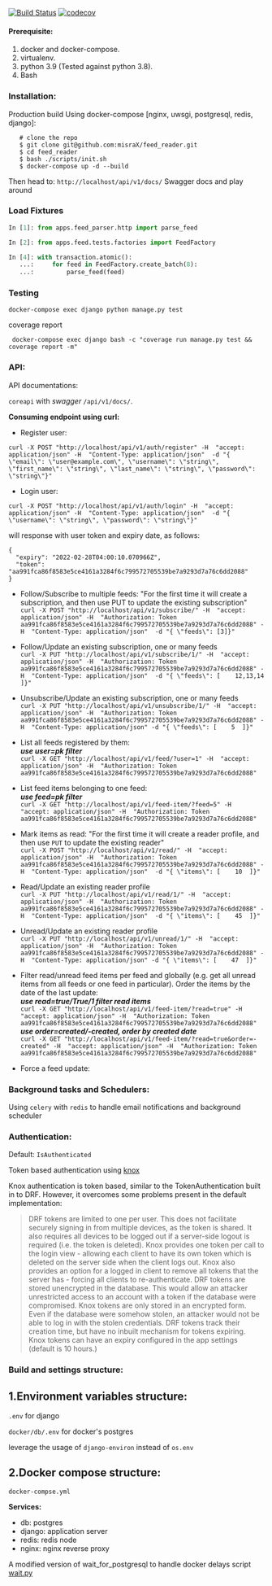 [![Build Status](https://travis-ci.org/misraX/feed_reader.svg?branch=main)](https://travis-ci.org/misraX/feed_reader)
[![codecov](https://codecov.io/gh/misraX/feed_reader/branch/master/graph/badge.svg)](https://codecov.io/gh/misraX/feed_reader)

#### Prerequisite:

1. docker and docker-compose.
2. virtualenv.
3. python 3.9 (Tested against python 3.8).
6. Bash

### Installation:

Production build Using docker-compose [nginx, uwsgi, postgresql, redis, django]:

       # clone the repo
       $ git clone git@github.com:misraX/feed_reader.git
       $ cd feed_reader
       $ bash ./scripts/init.sh
       $ docker-compose up -d --build

Then head to: `http://localhost/api/v1/docs/` Swagger docs and play around
### Load Fixtures

```python
In [1]: from apps.feed_parser.http import parse_feed

In [2]: from apps.feed.tests.factories import FeedFactory

In [4]: with transaction.atomic():
   ...:     for feed in FeedFactory.create_batch(8):
   ...:         parse_feed(feed)

```
### Testing

`docker-compose exec django python manage.py test`

coverage report

` docker-compose exec django bash -c "coverage run manage.py test && coverage report -m"`

### API:

API documentations:

`coreapi` with _swagger_ `/api/v1/docs/`.

**Consuming endpoint using curl:**

- Register user:

`curl -X POST "http://localhost/api/v1/auth/register" -H  "accept: application/json" -H  "Content-Type: application/json"  -d "{ \"email\": \"user@example.com\", \"username\": \"string\", \"first_name\": \"string\", \"last_name\": \"string\", \"password\": \"string\"}"`

- Login user:

`curl -X POST "http://localhost/api/v1/auth/login" -H  "accept: application/json" -H  "Content-Type: application/json"  -d "{ \"username\": \"string\", \"password\": \"string\"}"`

will response with user token and expiry date, as follows:

```
{
  "expiry": "2022-02-28T04:00:10.070966Z",
  "token": "aa991fca86f8583e5ce4161a3284f6c799572705539be7a9293d7a76c6dd2088"
}
```

- Follow/Subscribe to multiple feeds: "For the first time it will create a subscription, and then use PUT to update the
  existing subscription"<br>
  `curl -X POST "http://localhost/api/v1/subscribe/" -H  "accept: application/json" -H  "Authorization: Token aa991fca86f8583e5ce4161a3284f6c799572705539be7a9293d7a76c6dd2088" -H  "Content-Type: application/json"  -d "{ \"feeds\": [3]}"`

- Follow/Update an existing subscription, one or many feeds<br>
  `curl -X PUT "http://localhost/api/v1/subscribe/1/" -H  "accept: application/json" -H  "Authorization: Token aa991fca86f8583e5ce4161a3284f6c799572705539be7a9293d7a76c6dd2088" -H  "Content-Type: application/json"  -d "{ \"feeds\": [    12,13,14  ]}"`

- Unsubscribe/Update an existing subscription, one or many feeds<br>
  `curl -X PUT "http://localhost/api/v1/unsubscribe/1/" -H  "accept: application/json" -H  "Authorization: Token aa991fca86f8583e5ce4161a3284f6c799572705539be7a9293d7a76c6dd2088" -H  "Content-Type: application/json" -d "{ \"feeds\": [    5  ]}"`

- List all feeds registered by them:<br>
  _**use user=pk filter**_<br>
  `curl -X GET "http://localhost/api/v1/feed/?user=1" -H  "accept: application/json" -H  "Authorization: Token aa991fca86f8583e5ce4161a3284f6c799572705539be7a9293d7a76c6dd2088" `

- List feed items belonging to one feed:<br>
  _**use feed=pk filter**_<br>
  `curl -X GET "http://localhost/api/v1/feed-item/?feed=5" -H  "accept: application/json" -H  "Authorization: Token aa991fca86f8583e5ce4161a3284f6c799572705539be7a9293d7a76c6dd2088" `

- Mark items as read: "For the first time it will create a reader profile, and then use `PUT` to update the existing
  reader"<br>
  `curl -X POST "http://localhost/api/v1/read/" -H  "accept: application/json" -H  "Authorization: Token aa991fca86f8583e5ce4161a3284f6c799572705539be7a9293d7a76c6dd2088" -H  "Content-Type: application/json"  -d "{ \"items\": [    10  ]}"`

- Read/Update an existing reader profile<br>
  `curl -X PUT "http://localhost/api/v1/read/1/" -H  "accept: application/json" -H  "Authorization: Token aa991fca86f8583e5ce4161a3284f6c799572705539be7a9293d7a76c6dd2088" -H  "Content-Type: application/json"  -d "{ \"items\": [    45  ]}"`

- Unread/Update an existing reader profile<br>
  `curl -X PUT "http://localhost/api/v1/unread/1/" -H  "accept: application/json" -H  "Authorization: Token aa991fca86f8583e5ce4161a3284f6c799572705539be7a9293d7a76c6dd2088" -H  "Content-Type: application/json" -d "{ \"items\": [    47  ]}"`

- Filter read/unread feed items per feed and globally (e.g. get all unread items from all feeds or one feed in
  particular). Order the items by the date of the last update:<br>
  **_use read=true/True/1 filter read items_**<br>
  `curl -X GET "http://localhost/api/v1/feed-item/?read=true" -H  "accept: application/json" -H  "Authorization: Token aa991fca86f8583e5ce4161a3284f6c799572705539be7a9293d7a76c6dd2088" `
  **_use order=created/-created, order by created date_**<br>
  `curl -X GET "http://localhost/api/v1/feed-item/?read=true&order=-created" -H  "accept: application/json" -H  "Authorization: Token aa991fca86f8583e5ce4161a3284f6c799572705539be7a9293d7a76c6dd2088" `

- Force a feed update:

### Background tasks and Schedulers:

Using `celery` with `redis` to handle email notifications and background scheduler

### Authentication:

Default: `IsAuthenticated`

Token based authentication using [knox](https://github.com/James1345/django-rest-knox)

Knox authentication is token based, similar to the TokenAuthentication built in to DRF. However, it overcomes some
problems present in the default implementation:

> DRF tokens are limited to one per user. This does not facilitate securely signing in from multiple devices, as the token is shared. It also requires all devices to be logged out if a server-side logout is required (i.e. the token is deleted).
> Knox provides one token per call to the login view - allowing each client to have its own token which is deleted on the server side when the client logs out.
> Knox also provides an option for a logged in client to remove all tokens that the server has - forcing all clients to re-authenticate.
> DRF tokens are stored unencrypted in the database. This would allow an attacker unrestricted access to an account with a token if the database were compromised.
> Knox tokens are only stored in an encrypted form. Even if the database were somehow stolen, an attacker would not be able to log in with the stolen credentials.
> DRF tokens track their creation time, but have no inbuilt mechanism for tokens expiring. Knox tokens can have an expiry configured in the app settings (default is 10 hours.)

### Build and settings structure:

1.**Environment variables structure:**
---

`.env` for django

`docker/db/.env` for docker's postgres

leverage the usage of `django-environ` instead of `os.env`

2.**Docker compose structure:**
---

`docker-compse.yml`

**Services:**

- db: postgres <br>
- django: application server <br>
- redis: redis node <br>
- nginx: nginx reverse proxy

A modified version of wait_for_postgresql to handle docker delays
script [wait.py](https://github.com/agconti/wait-for-postgres/blob/master/wait_for_postgres/wait.py)
